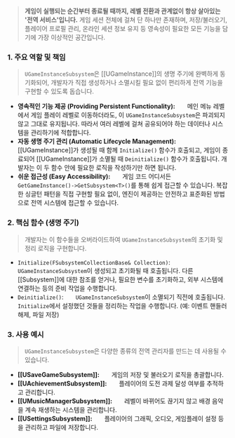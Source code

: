 ---
---

> **게임이 실행되는 순간부터 종료될 때까지, 레벨 전환과 관계없이 항상 살아있는 '전역 서비스'입니다.** 게임 세션 전체에 걸쳐 단 하나만 존재하며, 저장/불러오기, 플레이어 프로필 관리, 온라인 세션 정보 유지 등 영속성이 필요한 모든 기능을 담기에 가장 이상적인 공간입니다.

### **1. 주요 역할 및 책임**
> `UGameInstanceSubsystem`은 [[UGameInstance]]의 생명 주기에 완벽하게 동기화되어, 개발자가 직접 생성하거나 소멸시킬 필요 없이 편리하게 전역 기능을 구현할 수 있도록 돕습니다.
* **영속적인 기능 제공 (Providing Persistent Functionality):**
      메인 메뉴 레벨에서 게임 플레이 레벨로 이동하더라도, 이 `UGameInstanceSubsystem`은 파괴되지 않고 그대로 유지됩니다. 따라서 여러 레벨에 걸쳐 공유되어야 하는 데이터나 시스템을 관리하기에 적합합니다.
* **자동 생명 주기 관리 (Automatic Lifecycle Management):**
      [[UGameInstance]]가 생성될 때 함께 `Initialize()` 함수가 호출되고, 게임이 종료되어 [[UGameInstance]]가 소멸될 때 `Deinitialize()` 함수가 호출됩니다. 개발자는 이 두 함수 안에 필요한 로직을 작성하기만 하면 됩니다.
* **쉬운 접근성 (Easy Accessibility):**
      게임 코드 어디서든 `GetGameInstance()->GetSubsystem<T>()`를 통해 쉽게 접근할 수 있습니다. 복잡한 싱글턴 패턴을 직접 구현할 필요 없이, 엔진이 제공하는 안전하고 표준화된 방법으로 전역 시스템에 접근할 수 있습니다.

### **2. 핵심 함수 (생명 주기)**
> 개발자는 이 함수들을 오버라이드하여 `UGameInstanceSubsystem`의 초기화 및 정리 로직을 구현합니다.
* `Initialize(FSubsystemCollectionBase& Collection)`:
      `UGameInstanceSubsystem`이 생성되고 초기화될 때 호출됩니다. 다른 [[Subsystem]]에 대한 참조를 얻거나, 필요한 변수를 초기화하고, 외부 시스템에 연결하는 등의 준비 작업을 수행합니다.
* `Deinitialize()`:
      `UGameInstanceSubsystem`이 소멸되기 직전에 호출됩니다. `Initialize`에서 설정했던 것들을 정리하는 작업을 수행합니다. (예: 이벤트 핸들러 해제, 파일 저장)

### **3. 사용 예시**
> `UGameInstanceSubsystem`은 다양한 종류의 전역 관리자를 만드는 데 사용될 수 있습니다.
* **[[USaveGameSubsystem]]:**
      게임의 저장 및 불러오기 로직을 총괄합니다.
* **[[UAchievementSubsystem]]:**
      플레이어의 도전 과제 달성 여부를 추적하고 관리합니다.
* **[[UMusicManagerSubsystem]]:**
      레벨이 바뀌어도 끊기지 않고 배경 음악을 계속 재생하는 시스템을 관리합니다.
* **[[USettingsSubsystem]]:**
      플레이어의 그래픽, 오디오, 게임플레이 설정 등을 관리하고 파일에 저장합니다.
